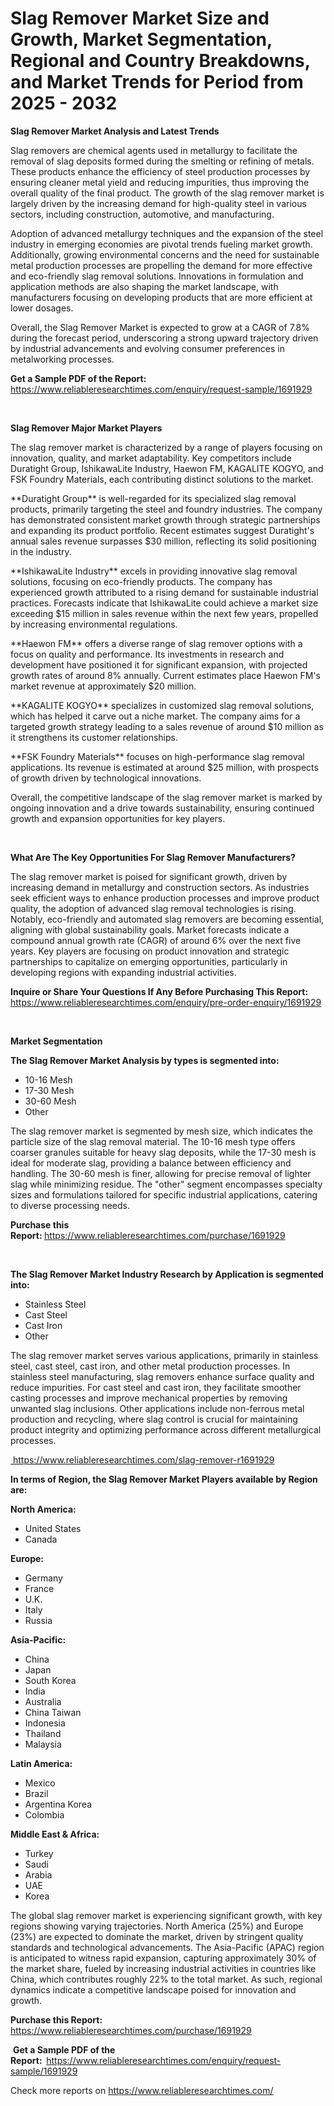 <p><h1>Slag Remover Market Size and Growth, Market Segmentation, Regional and Country Breakdowns, and Market Trends for Period from 2025 -  2032</h1></p><p><strong>Slag Remover Market Analysis and Latest Trends</strong></p>
<p><p>Slag removers are chemical agents used in metallurgy to facilitate the removal of slag deposits formed during the smelting or refining of metals. These products enhance the efficiency of steel production processes by ensuring cleaner metal yield and reducing impurities, thus improving the overall quality of the final product. The growth of the slag remover market is largely driven by the increasing demand for high-quality steel in various sectors, including construction, automotive, and manufacturing.</p><p>Adoption of advanced metallurgy techniques and the expansion of the steel industry in emerging economies are pivotal trends fueling market growth. Additionally, growing environmental concerns and the need for sustainable metal production processes are propelling the demand for more effective and eco-friendly slag removal solutions. Innovations in formulation and application methods are also shaping the market landscape, with manufacturers focusing on developing products that are more efficient at lower dosages.</p><p>Overall, the Slag Remover Market is expected to grow at a CAGR of 7.8% during the forecast period, underscoring a strong upward trajectory driven by industrial advancements and evolving consumer preferences in metalworking processes.</p></p>
<p><strong>Get a Sample PDF of the Report:&nbsp;</strong> <a href="https://www.reliableresearchtimes.com/enquiry/request-sample/1691929?utm_campaign=3207&utm_medium=2&utm_source=Github&utm_content=ia&utm_term=02042025&utm_id=slag-remover">https://www.reliableresearchtimes.com/enquiry/request-sample/1691929</a></p>
<p>&nbsp;</p>
<p><strong>Slag Remover Major Market Players</strong></p>
<p><p>The slag remover market is characterized by a range of players focusing on innovation, quality, and market adaptability. Key competitors include Duratight Group, IshikawaLite Industry, Haewon FM, KAGALITE KOGYO, and FSK Foundry Materials, each contributing distinct solutions to the market.</p><p>**Duratight Group** is well-regarded for its specialized slag removal products, primarily targeting the steel and foundry industries. The company has demonstrated consistent market growth through strategic partnerships and expanding its product portfolio. Recent estimates suggest Duratight's annual sales revenue surpasses $30 million, reflecting its solid positioning in the industry.</p><p>**IshikawaLite Industry** excels in providing innovative slag removal solutions, focusing on eco-friendly products. The company has experienced growth attributed to a rising demand for sustainable industrial practices. Forecasts indicate that IshikawaLite could achieve a market size exceeding $15 million in sales revenue within the next few years, propelled by increasing environmental regulations.</p><p>**Haewon FM** offers a diverse range of slag remover options with a focus on quality and performance. Its investments in research and development have positioned it for significant expansion, with projected growth rates of around 8% annually. Current estimates place Haewon FM's market revenue at approximately $20 million.</p><p>**KAGALITE KOGYO** specializes in customized slag removal solutions, which has helped it carve out a niche market. The company aims for a targeted growth strategy leading to a sales revenue of around $10 million as it strengthens its customer relationships.</p><p>**FSK Foundry Materials** focuses on high-performance slag removal applications. Its revenue is estimated at around $25 million, with prospects of growth driven by technological innovations.</p><p>Overall, the competitive landscape of the slag remover market is marked by ongoing innovation and a drive towards sustainability, ensuring continued growth and expansion opportunities for key players.</p></p>
<p>&nbsp;</p>
<p><strong>What Are The Key Opportunities For Slag Remover Manufacturers?</strong></p>
<p><p>The slag remover market is poised for significant growth, driven by increasing demand in metallurgy and construction sectors. As industries seek efficient ways to enhance production processes and improve product quality, the adoption of advanced slag removal technologies is rising. Notably, eco-friendly and automated slag removers are becoming essential, aligning with global sustainability goals. Market forecasts indicate a compound annual growth rate (CAGR) of around 6% over the next five years. Key players are focusing on product innovation and strategic partnerships to capitalize on emerging opportunities, particularly in developing regions with expanding industrial activities.</p></p>
<p><strong>Inquire or Share Your Questions If Any Before Purchasing This Report:</strong> <a href="https://www.reliableresearchtimes.com/enquiry/pre-order-enquiry/1691929?utm_campaign=3207&utm_medium=2&utm_source=Github&utm_content=ia&utm_term=02042025&utm_id=slag-remover">https://www.reliableresearchtimes.com/enquiry/pre-order-enquiry/1691929</a></p>
<p>&nbsp;</p>
<p><strong>Market Segmentation</strong></p>
<p><strong>The Slag Remover Market Analysis by types is segmented into:</strong></p>
<p><ul><li>10-16 Mesh</li><li>17-30 Mesh</li><li>30-60 Mesh</li><li>Other</li></ul></p>
<p><p>The slag remover market is segmented by mesh size, which indicates the particle size of the slag removal material. The 10-16 mesh type offers coarser granules suitable for heavy slag deposits, while the 17-30 mesh is ideal for moderate slag, providing a balance between efficiency and handling. The 30-60 mesh is finer, allowing for precise removal of lighter slag while minimizing residue. The "other" segment encompasses specialty sizes and formulations tailored for specific industrial applications, catering to diverse processing needs.</p></p>
<p><strong>Purchase this Report:&nbsp;</strong><a href="https://www.reliableresearchtimes.com/purchase/1691929?utm_campaign=3207&utm_medium=2&utm_source=Github&utm_content=ia&utm_term=02042025&utm_id=slag-remover">https://www.reliableresearchtimes.com/purchase/1691929</a></p>
<p>&nbsp;</p>
<p><strong>The Slag Remover Market Industry Research by Application is segmented into:</strong></p>
<p><ul><li>Stainless Steel</li><li>Cast Steel</li><li>Cast Iron</li><li>Other</li></ul></p>
<p><p>The slag remover market serves various applications, primarily in stainless steel, cast steel, cast iron, and other metal production processes. In stainless steel manufacturing, slag removers enhance surface quality and reduce impurities. For cast steel and cast iron, they facilitate smoother casting processes and improve mechanical properties by removing unwanted slag inclusions. Other applications include non-ferrous metal production and recycling, where slag control is crucial for maintaining product integrity and optimizing performance across different metallurgical processes.</p></p>
<p><a href="https://www.reliableresearchtimes.com/slag-remover-r1691929?utm_campaign=3207&utm_medium=2&utm_source=Github&utm_content=ia&utm_term=02042025&utm_id=slag-remover">&nbsp;https://www.reliableresearchtimes.com/slag-remover-r1691929</a></p>
<p><strong>In terms of Region, the Slag Remover Market Players available by Region are:</strong></p>
<p>
    <p> <strong> North America: </strong>
        <ul>
            <li>United States</li>
            <li>Canada</li>
        </ul>
        </p> 
    <p> <strong> Europe: </strong>
        <ul>
            <li>Germany</li>
            <li>France</li>
            <li>U.K.</li>
            <li>Italy</li>
            <li>Russia</li>
        </ul>
        </p> 
    <p> <strong> Asia-Pacific: </strong>
        <ul>
            <li>China</li>
            <li>Japan</li>
            <li>South Korea</li>
            <li>India</li>
            <li>Australia</li>
            <li>China Taiwan</li>
            <li>Indonesia</li>
            <li>Thailand</li>
            <li>Malaysia</li>
        </ul>
        </p> 
    <p> <strong> Latin America: </strong>
        <ul>
            <li>Mexico</li>
            <li>Brazil</li>
            <li>Argentina Korea</li>
            <li>Colombia</li>
        </ul>
        </p> 
    <p> <strong> Middle East & Africa: </strong>
        <ul>
            <li>Turkey</li>
            <li>Saudi</li>
            <li>Arabia</li>
            <li>UAE</li>
            <li>Korea</li>
        </ul>
    </p>
    </p>
<p><p>The global slag remover market is experiencing significant growth, with key regions showing varying trajectories. North America (25%) and Europe (23%) are expected to dominate the market, driven by stringent quality standards and technological advancements. The Asia-Pacific (APAC) region is anticipated to witness rapid expansion, capturing approximately 30% of the market share, fueled by increasing industrial activities in countries like China, which contributes roughly 22% to the total market. As such, regional dynamics indicate a competitive landscape poised for innovation and growth.</p></p>
<p><strong>Purchase this Report: </strong><a href="https://www.reliableresearchtimes.com/purchase/1691929?utm_campaign=3207&utm_medium=2&utm_source=Github&utm_content=ia&utm_term=02042025&utm_id=slag-remover">https://www.reliableresearchtimes.com/purchase/1691929</a></p>
<p>&nbsp;<strong>Get a Sample PDF of the Report:&nbsp;&nbsp;</strong><a href="https://www.reliableresearchtimes.com/enquiry/request-sample/1691929?utm_campaign=3207&utm_medium=2&utm_source=Github&utm_content=ia&utm_term=02042025&utm_id=slag-remover">https://www.reliableresearchtimes.com/enquiry/request-sample/1691929</a></p>
<p><strong></strong></p>
<p>Check more reports on <a href="https://www.reliableresearchtimes.com/?utm_campaign=3207&utm_medium=2&utm_source=Github&utm_content=ia&utm_term=02042025&utm_id=slag-remover">https://www.reliableresearchtimes.com/</a></p>
